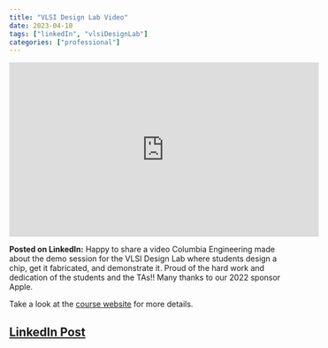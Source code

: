 ```yaml
---
title: "VLSI Design Lab Video"
date: 2023-04-10
tags: ["linkedIn", "vlsiDesignLab"]
categories: ["professional"]
---
```


<iframe width="560" height="315" src="https://www.youtube.com/embed/H0-fBRIJ4Tg?si=PUPpzTZvpnXV_aro" title="YouTube video player" frameborder="0" allow="accelerometer; autoplay; clipboard-write; encrypted-media; gyroscope; picture-in-picture; web-share" referrerpolicy="strict-origin-when-cross-origin" allowfullscreen></iframe>

**Posted on LinkedIn:** Happy to share a video Columbia Engineering made about the demo session for the VLSI Design Lab where students design a chip, get it fabricated, and demonstrate it. Proud of the hard work and dedication of the students and the TAs!! Many thanks to our 2022 sponsor Apple. 

Take a look at the [course website](https://www.ee.columbia.edu/~kinget/EE6350_S22) for more details.


## [LinkedIn Post](https://www.linkedin.com/posts/peter-kinget-7481a3_build-a-chip-industry-ready-activity-7055169043485335552-ahcJ?utm_source=share&utm_medium=member_desktop&rcm=ACoAAAAHDmgB19bG3MKxZ42Vk_97M-OxFMRKSl0)

